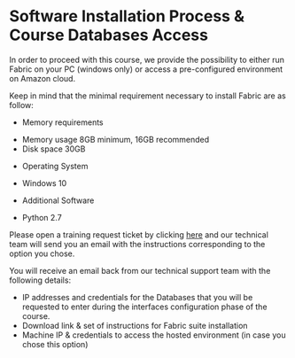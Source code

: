 # Software Installation Process & Course Databases Access 


In order to proceed with this course, we provide the possibility to either run Fabric on your PC (windows only) or access a pre-configured environment on Amazon cloud.

Keep in mind that the minimal requirement necessary to install Fabric are as follow:
* Memory requirements
+ Memory usage	8GB minimum, 16GB recommended
+ Disk space	30GB

* Operating System
+ Windows 10

* Additional Software
+ Python 2.7

Please open a training request ticket by clicking [here](https:\\www.k2view.com) and our technical team will send you an email with the instructions corresponding to the option you chose.

You will receive an email back from our technical support team with the following details:
- IP addresses and credentials for the Databases that you will be requested to enter during the interfaces configuration phase of the course.
- Download link & set of instructions for Fabric suite installation
- Machine IP & credentials to access the hosted environment (in case you chose this option) 
